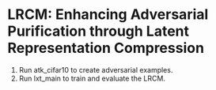 # LRCM: Enhancing Adversarial Purification through Latent Representation Compression
1. Run atk_cifar10 to create adversarial examples.
2. Run lxt_main to train and evaluate the LRCM.
